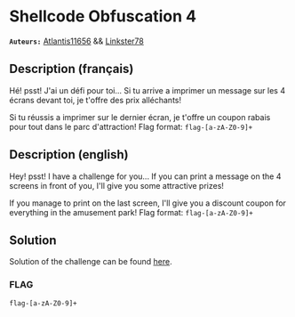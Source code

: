 # Shellcode Obfuscation 4
**`Auteurs:`** [Atlantis11656](https://github.com/MassinissaDjellouli) && [Linkster78](https://github.com/linkster78)

## Description (français)
Hé! psst! J'ai un défi pour toi... Si tu arrive a imprimer un message sur les 4 écrans devant toi, je t'offre des prix alléchants!

Si tu réussis a imprimer sur le dernier écran, je t'offre un coupon rabais pour tout dans le parc d'attraction!
Flag format: `flag-[a-zA-Z0-9]+`
## Description (english)
Hey! psst! I have a challenge for you... If you can print a message on the 4 screens in front of you, I'll give you some attractive prizes!

If you manage to print on the last screen, I'll give you a discount coupon for everything in the amusement park!
Flag format: `flag-[a-zA-Z0-9]+`
## Solution
Solution of the challenge can be found [here](./Solution/WRITEUP.MD).
### FLAG
`flag-[a-zA-Z0-9]+`